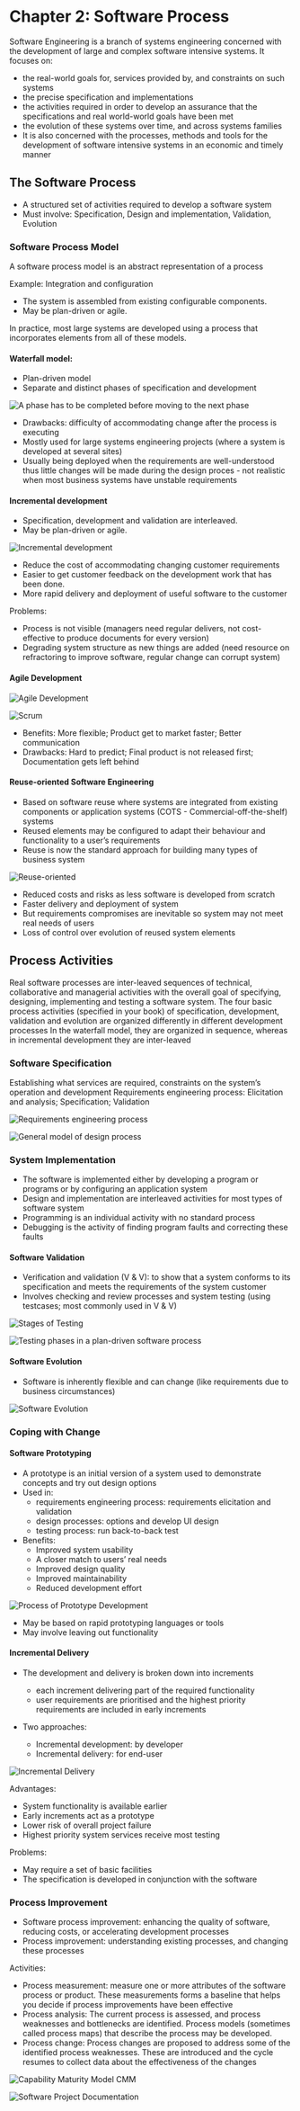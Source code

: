 # Chapter 2: Software Process

Software Engineering is a branch of systems engineering concerned with the
development of large and complex software intensive systems. It focuses on:

- the real-world goals for, services provided by, and constraints on such systems
- the precise specification and implementations
- the activities required in order to develop an assurance that the specifications and
real world-world goals have been met
- the evolution of these systems over time, and across systems families
- It is also concerned with the processes, methods and tools for the development of
software intensive systems in an economic and timely manner

## The Software Process

- A structured set of activities required to develop a software system
- Must involve: Specification, Design and implementation, Validation, Evolution

### Software Process Model

A software process model is an abstract representation of a process

Example: Integration and configuration

- The system is assembled from existing configurable components.
- May be plan-driven or agile.

In practice, most large systems are developed using a process that incorporates elements from all of these models.

#### Waterfall model:

- Plan-driven model
- Separate and distinct phases of specification and development

![A phase has to be completed before moving to the next phase](image.png)

- Drawbacks: difficulty of accommodating change after the process is executing
- Mostly used for large systems engineering projects (where a system is developed at several sites)
- Usually being deployed when the requirements are well-understood thus little changes will be made during the design proces - not realistic when most business systems have unstable requirements

#### Incremental development

- Specification, development and validation are interleaved.
- May be plan-driven or agile.

![Incremental development](image-1.png)

- Reduce the cost of accommodating changing customer requirements
- Easier to get customer feedback on the development work that has been done.
- More rapid delivery and deployment of useful software to the customer

Problems:

- Process is not visible (managers need regular delivers, not cost-effective to produce documents for every version)
- Degrading system structure as new things are added (need resource on refractoring to improve software, regular change can corrupt system)

#### Agile Development

![Agile Development](image-2.png)

![Scrum](image-3.png)

- Benefits: More flexible; Product get to market faster; Better communication
- Drawbacks: Hard to predict; Final product is not released first; Documentation gets left behind

#### Reuse-oriented Software Engineering

- Based on software reuse where systems are integrated from existing components or application systems (COTS - Commercial-off-the-shelf) systems
- Reused elements may be configured to adapt their behaviour and functionality to a user’s requirements
- Reuse is now the standard approach for building many types of business system

![Reuse-oriented](image-4.png)

- Reduced costs and risks as less software is developed from scratch
- Faster delivery and deployment of system
- But requirements compromises are inevitable so system may not meet real needs of users
- Loss of control over evolution of reused system elements

## Process Activities

Real software processes are inter-leaved sequences of technical, collaborative and managerial activities with the overall goal of specifying, designing, implementing and testing a software system.
The four basic process activities (specified in your book) of specification, development, validation and evolution are organized differently in different development processes
In the waterfall model, they are organized in sequence, whereas in incremental development they are inter-leaved

### Software Specification

Establishing what services are required, constraints on the system’s operation and development
Requirements engineering process: Elicitation and analysis; Specification; Validation

![Requirements engineering process](image-5.png)

![General model of design process](image-6.png)

### System Implementation

- The software is implemented either by developing a program or programs or by configuring an application system
- Design and implementation are interleaved activities for most types of software system
- Programming is an individual activity with no standard process
- Debugging is the activity of finding program faults and correcting these faults

#### Software Validation

- Verification and validation (V & V): to show that a system conforms to its specification and meets the requirements of the system customer
- Involves checking and review processes and system testing (using testcases; most commonly used in V & V)

![Stages of Testing](image-7.png)

![Testing phases in a plan-driven software process](image-8.png)

#### Software Evolution

- Software is inherently flexible and can change (like requirements due to business circumstances)

![Software Evolution](image-9.png)

### Coping with Change

#### Software Prototyping

- A prototype is an initial version of a system used to demonstrate concepts and try out design options
- Used in:
  - requirements engineering process: requirements elicitation and validation
  - design processes: options and develop UI design
  - testing process: run back-to-back test
- Benefits:
  - Improved system usability
  - A closer match to users’ real needs
  - Improved design quality
  - Improved maintainability
  - Reduced development effort

![Process of Prototype Development](image-10.png)

- May be based on rapid prototyping languages or tools
- May involve leaving out functionality

#### Incremental Delivery

- The development and delivery is broken down into increments
  - each increment delivering part of the required functionality
  - user requirements are prioritised and the highest priority requirements are included in early increments

- Two approaches:
  - Incremental development: by developer
  - Incremental delivery: for end-user

![Incremental Delivery](image-11.png)

Advantages:

- System functionality is available earlier
- Early increments act as a prototype
- Lower risk of overall project failure
- Highest priority system services receive most testing

Problems:

- May require a set of basic facilities
- The specification is developed in conjunction with the software

### Process Improvement

- Software process improvement: enhancing the quality of software, reducing costs, or accelerating development processes
- Process improvement: understanding existing processes, and changing these processes

Activities:

- Process measurement: measure one or more attributes of the software process or product. These measurements forms a baseline that helps you decide if process improvements have been effective
- Process analysis: The current process is assessed, and process weaknesses and bottlenecks are identified. Process models (sometimes called process maps) that describe the process may be developed.
- Process change: Process changes are proposed to address some of the identified process weaknesses. These are introduced and the cycle resumes to collect data about the effectiveness of the changes

![Capability Maturity Model CMM](image-12.png)

![Software Project Documentation](image-13.png)
